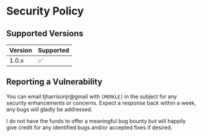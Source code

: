 # Security Policy

## Supported Versions

| Version | Supported          |
| ------- | ------------------ |
| 1.0.x   | :white_check_mark: |

## Reporting a Vulnerability

You can email tjharrisonjr@gmail with `[MERKLE]` in the subject for any 
security enhancements or concerns. Expect a response back within a week, 
any bugs will gladly be addressed.

I do not have the funds to offer a meaningful bug bounty but will happily 
give credit for any identified bugs and/or accepted fixes if desired.
